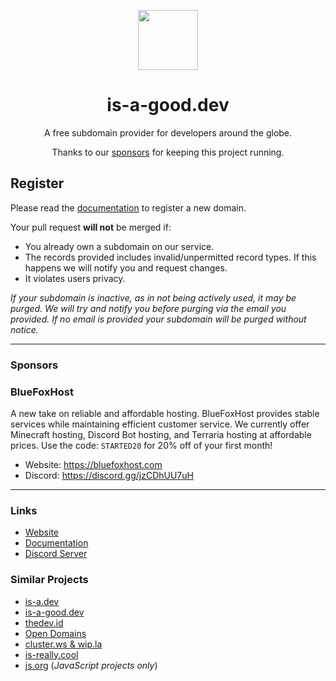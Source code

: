 <p align="center"><img src="https://github.com/is-a-good-dev/register/blob/main/logo_circle.png" height="96" width="96"></p>
<h1 align="center">is-a-good.dev</h1>

<p align="center">A free subdomain provider for developers around the globe.</p>
<p align="center">Thanks to our <a href="#sponsors">sponsors</a> for keeping this project running.</p>

## Register
Please read the [documentation](https://docs.is-a-good.dev) to register a new domain.

Your pull request **will not** be merged if:
- You already own a subdomain on our service.
- The records provided includes invalid/unpermitted record types. If this happens we will notify you and request changes.
- It violates users privacy.

*If your subdomain is inactive, as in not being actively used, it may be purged. We will try and notify you before purging via the email you provided. If no email is provided your subdomain will be purged without notice.*

---

### Sponsors

### BlueFoxHost
A new take on reliable and affordable hosting. BlueFoxHost provides stable services while maintaining efficient customer service.
We currently offer Minecraft hosting, Discord Bot hosting, and Terraria hosting at affordable prices.
Use the code: `STARTED20` for 20% off of your first month!

- Website: https://bluefoxhost.com
- Discord: https://discord.gg/jzCDhUU7uH

---

### Links
- [Website](https://is-a-good.dev)
- [Documentation](https://docs.is-a-good.dev)
- [Discord Server](https://discord.gg/vmVaAn8YcK)

### Similar Projects
- [is-a.dev](https://github.com/is-a-dev/register)
- [is-a-good.dev](https://github.com/is-a-good-dev/register)
- [thedev.id](https://github.com/fransallen/thedev.id)
- [Open Domains](https://github.com/open-domains/register)
- [cluster.ws & wip.la](https://github.com/Olivr/free-domain)
- [is-really.cool](https://github.com/is-really-cool/register)
- [js.org](https://github.com/js-org/js.org) (*JavaScript projects only*)

